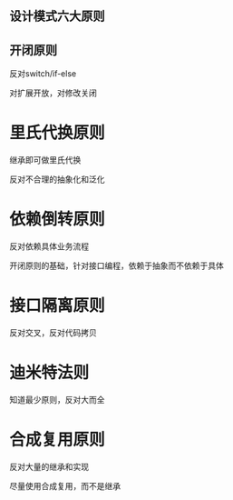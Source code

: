 设计模式六大原则
----

## 开闭原则

反对switch/if-else

对扩展开放，对修改关闭

# 里氏代换原则
继承即可做里氏代换

反对不合理的抽象化和泛化


# 依赖倒转原则
反对依赖具体业务流程

开闭原则的基础，针对接口编程，依赖于抽象而不依赖于具体

# 接口隔离原则
反对交叉，反对代码拷贝

# 迪米特法则
知道最少原则，反对大而全

# 合成复用原则
反对大量的继承和实现

尽量使用合成复用，而不是继承
